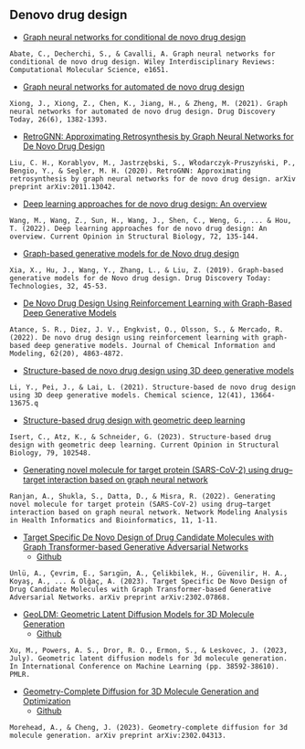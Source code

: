 ## Denovo drug design
* [Graph neural networks for conditional de novo drug design](https://wires.onlinelibrary.wiley.com/doi/abs/10.1002/wcms.1651)
```
Abate, C., Decherchi, S., & Cavalli, A. Graph neural networks for conditional de novo drug design. Wiley Interdisciplinary Reviews: Computational Molecular Science, e1651.
```

* [Graph neural networks for automated de novo drug design](https://www.sciencedirect.com/science/article/pii/S1359644621000787?casa_token=1rUxB10vLBYAAAAA:ghl9u6AF7A0lB2yN_zLmhUgNXDV2rUzk_YTpHztKQ0SV9vQDDQeH1M7DRCtV0cfHyWsENOVjIPrR)
```
Xiong, J., Xiong, Z., Chen, K., Jiang, H., & Zheng, M. (2021). Graph neural networks for automated de novo drug design. Drug Discovery Today, 26(6), 1382-1393.
```

* [RetroGNN: Approximating Retrosynthesis by Graph Neural Networks for De Novo Drug Design](https://www.sciencedirect.com/science/article/pii/S1359644621000799?casa_token=1rUxB10vLBYAAAAA:ghl9u6AF7A0lB2yN_zLmhUgNXDV2rUzk_YTpHztKQ0SV9vQDDQeH1M7DRCtV0cfHyWsENOVjIPrR)
```
Liu, C. H., Korablyov, M., Jastrzębski, S., Włodarczyk-Pruszyński, P., Bengio, Y., & Segler, M. H. (2020). RetroGNN: Approximating retrosynthesis by graph neural networks for de novo drug design. arXiv preprint arXiv:2011.13042.
```

* [Deep learning approaches for de novo drug design: An overview](https://www.sciencedirect.com/science/article/pii/S0959440X21001433)
```
Wang, M., Wang, Z., Sun, H., Wang, J., Shen, C., Weng, G., ... & Hou, T. (2022). Deep learning approaches for de novo drug design: An overview. Current Opinion in Structural Biology, 72, 135-144.
```

* [Graph-based generative models for de Novo drug design](https://www.sciencedirect.com/science/article/pii/S1740674920300251)
```
Xia, X., Hu, J., Wang, Y., Zhang, L., & Liu, Z. (2019). Graph-based generative models for de Novo drug design. Drug Discovery Today: Technologies, 32, 45-53.
```

* [De Novo Drug Design Using Reinforcement Learning with Graph-Based Deep Generative Models](https://pubs.acs.org/doi/full/10.1021/acs.jcim.2c00838)
```
Atance, S. R., Diez, J. V., Engkvist, O., Olsson, S., & Mercado, R. (2022). De novo drug design using reinforcement learning with graph-based deep generative models. Journal of Chemical Information and Modeling, 62(20), 4863-4872.
```

* [Structure-based de novo drug design using 3D deep generative models](https://pubs.rsc.org/en/content/articlehtml/2021/sc/d1sc04444c)
```
Li, Y., Pei, J., & Lai, L. (2021). Structure-based de novo drug design using 3D deep generative models. Chemical science, 12(41), 13664-13675.q 
```

* [Structure-based drug design with geometric deep learning](https://www.sciencedirect.com/science/article/pii/S0959440X23000222)
```
Isert, C., Atz, K., & Schneider, G. (2023). Structure-based drug design with geometric deep learning. Current Opinion in Structural Biology, 79, 102548.
```

* [Generating novel molecule for target protein (SARS-CoV-2) using drug–target interaction based on graph neural network](https://link.springer.com/article/10.1007/s13721-021-00351-1)
```
Ranjan, A., Shukla, S., Datta, D., & Misra, R. (2022). Generating novel molecule for target protein (SARS-CoV-2) using drug–target interaction based on graph neural network. Network Modeling Analysis in Health Informatics and Bioinformatics, 11, 1-11.
```

* [Target Specific De Novo Design of Drug Candidate Molecules with Graph Transformer-based Generative Adversarial Networks](https://arxiv.org/pdf/2302.07868v5.pdf)
  - [Github](https://github.com/hubiodatalab/druggen)
``` 
Ünlü, A., Çevrim, E., Sarıgün, A., Çelikbilek, H., Güvenilir, H. A., Koyaş, A., ... & Olğaç, A. (2023). Target Specific De Novo Design of Drug Candidate Molecules with Graph Transformer-based Generative Adversarial Networks. arXiv preprint arXiv:2302.07868.
```

* [GeoLDM: Geometric Latent Diffusion Models for 3D Molecule Generation](https://arxiv.org/pdf/2305.01140v1.pdf)
  - [Github](https://github.com/minkaixu/geoldm)
```
Xu, M., Powers, A. S., Dror, R. O., Ermon, S., & Leskovec, J. (2023, July). Geometric latent diffusion models for 3d molecule generation. In International Conference on Machine Learning (pp. 38592-38610). PMLR.
```

* [Geometry-Complete Diffusion for 3D Molecule Generation and Optimization](https://arxiv.org/pdf/2302.04313v5.pdf)
  - [Github](https://github.com/bioinfomachinelearning/bio-diffusion)
```
Morehead, A., & Cheng, J. (2023). Geometry-complete diffusion for 3d molecule generation. arXiv preprint arXiv:2302.04313.
```
